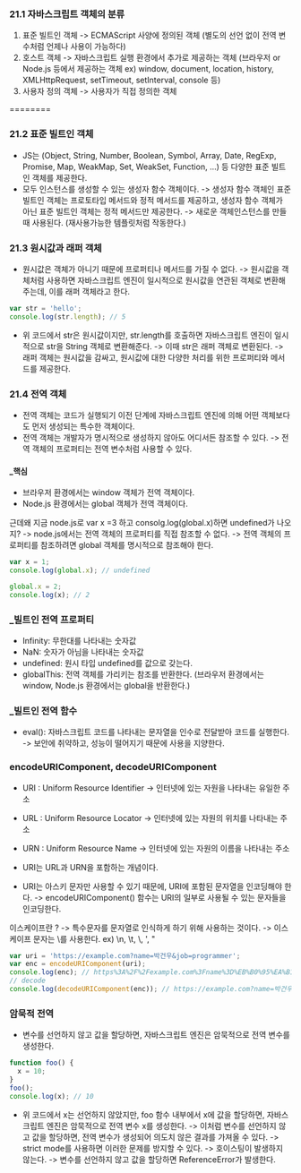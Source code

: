 
### 21.1 자바스크립트 객체의 분류

1. 표준 빌트인 객체
    -> ECMAScript 사양에 정의된 객체 (별도의 선언 없이 전역 변수처럼 언제나 사용이 가능하다)
2. 호스트 객체
    -> 자바스크립트 실행 환경에서 추가로 제공하는 객체 (브라우저 or Node.js 등에서 제공하는 객체 ex) window, document, location, history, XMLHttpRequest, setTimeout, setInterval, console 등)
3. 사용자 정의 객체
    -> 사용자가 직접 정의한 객체


========


### 21.2 표준 빌트인 객체

- JS는 (Object, String, Number, Boolean, Symbol, Array, Date, RegExp, Promise, Map, WeakMap, Set, WeakSet, Function, ...) 등 다양한 표준 빌트인 객체를 제공한다.
- 모두 인스턴스를 생성할 수 있는 생성자 함수 객체이다. -> 생성자 함수 객체인 표준 빌트인 객체는 프로토타입 메서드와 정적 메서드를 제공하고, 생성자 함수 객체가 아닌 표준 빌트인 객체는 정적 메서드만 제공한다.
-> 새로운 객체인스턴스를 만들때 사용된다. (재사용가능한 템플릿처럼 작동한다.)


### 21.3 원시값과 래퍼 객체

- 원시값은 객체가 아니기 때문에 프로퍼티나 메서드를 가질 수 없다. -> 원시값을 객체처럼 사용하면 자바스크립트 엔진이 일시적으로 원시값을 연관된 객체로 변환해주는데, 이를 래퍼 객체라고 한다.

```javascript
var str = 'hello';
console.log(str.length); // 5
```

- 위 코드에서 str은 원시값이지만, str.length를 호출하면 자바스크립트 엔진이 일시적으로 str을 String 객체로 변환해준다. -> 이때 str은 래퍼 객체로 변환된다. -> 래퍼 객체는 원시값을 감싸고, 원시값에 대한 다양한 처리를 위한 프로퍼티와 메서드를 제공한다.


### 21.4 전역 객체

- 전역 객체는 코드가 실행되기 이전 단계에 자바스크립트 엔진에 의해 어떤 객체보다도 먼저 생성되는 특수한 객체이다.
- 전역 객체는 개발자가 명시적으로 생성하지 않아도 어디서든 참조할 수 있다. -> 전역 객체의 프로퍼티는 전역 변수처럼 사용할 수 있다.

#### \_핵심 
- 브라우저 환경에서는 window 객체가 전역 객체이다.
- Node.js 환경에서는 global 객체가 전역 객체이다.

근데왜 지금 node.js로 var x =3 하고 consolg.log(global.x)하면 undefined가 나오지? -> node.js에서는 전역 객체의 프로퍼티를 직접 참조할 수 없다. -> 전역 객체의 프로퍼티를 참조하려면 global 객체를 명시적으로 참조해야 한다.

```javascript   
var x = 1;
console.log(global.x); // undefined

global.x = 2;
console.log(x); // 2
```


### \_빌트인 전역 프로퍼티

- Infinity: 무한대를 나타내는 숫자값
- NaN: 숫자가 아님을 나타내는 숫자값
- undefined: 원시 타입 undefined를 값으로 갖는다.
- globalThis: 전역 객체를 가리키는 참조를 반환한다. (브라우저 환경에서는 window, Node.js 환경에서는 global을 반환한다.)

### \_빌트인 전역 함수

- eval(): 자바스크립트 코드를 나타내는 문자열을 인수로 전달받아 코드를 실행한다. -> 보안에 취약하고, 성능이 떨어지기 때문에 사용을 지양한다.



### encodeURIComponent, decodeURIComponent

- URI : Uniform Resource Identifier -> 인터넷에 있는 자원을 나타내는 유일한 주소
- URL : Uniform Resource Locator -> 인터넷에 있는 자원의 위치를 나타내는 주소
- URN : Uniform Resource Name -> 인터넷에 있는 자원의 이름을 나타내는 주소

- URI는 URL과 URN을 포함하는 개념이다.
- URI는 아스키 문자만 사용할 수 있기 때문에, URI에 포함된 문자열을 인코딩해야 한다. -> encodeURIComponent() 함수는 URI의 일부로 사용될 수 있는 문자들을 인코딩한다.

이스케이프란 ? -> 특수문자를 문자열로 인식하게 하기 위해 사용하는 것이다. -> 이스케이프 문자는 \를 사용한다. ex) \n, \t, \\, \', \"

```javascript
var uri = 'https://example.com?name=박건우&job=programmer';
var enc = encodeURIComponent(uri);
console.log(enc); // https%3A%2F%2Fexample.com%3Fname%3D%EB%B0%95%EA%B1%B4%EC%9A%B0%26job%3Dprogrammer
// decode
console.log(decodeURIComponent(enc)); // https://example.com?name=박건우&job=programmer

```

### 암묵적 전역

- 변수를 선언하지 않고 값을 할당하면, 자바스크립트 엔진은 암묵적으로 전역 변수를 생성한다.

```javascript
function foo() {
  x = 10;
}
foo();
console.log(x); // 10
```

- 위 코드에서 x는 선언하지 않았지만, foo 함수 내부에서 x에 값을 할당하면, 자바스크립트 엔진은 암묵적으로 전역 변수 x를 생성한다. -> 이처럼 변수를 선언하지 않고 값을 할당하면, 전역 변수가 생성되어 의도치 않은 결과를 가져올 수 있다. -> strict mode를 사용하면 이러한 문제를 방지할 수 있다. 
-> 호이스팅이 발생하지 않는다. -> 변수를 선언하지 않고 값을 할당하면 ReferenceError가 발생한다.

